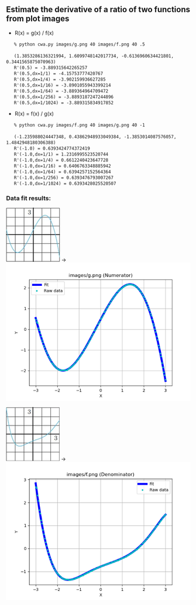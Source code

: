 ## Estimate the derivative of a ratio of two functions from plot images

* R(x) = g(x) / f(x)
```
   % python cwa.py images/g.png 40 images/f.png 40 .5

   (1.3853286136321994, 1.6099748142017734, -0.6136960634421801, 0.3441565875070963)
   R'(0.5) = -3.889315642265257
   R'(0.5,dx=1/1) = -4.15753777420767
   R'(0.5,dx=1/4) = -3.902159936627285
   R'(0.5,dx=1/16) = -3.8901055943399214
   R'(0.5,dx=1/64) = -3.889364964709472
   R'(0.5,dx=1/256) = -3.8893187247244896
   R'(0.5,dx=1/1024) = -3.889315834917852
```


* R(x) = f(x) / g(x)
```
   % python cwa.py images/f.png 40 images/g.png 40 -1

   (-1.235988024447348, 0.43862948933049384, -1.3853014087576057, 1.4842948180306388)
   R'(-1.0) = 0.6393424774372419
   R'(-1.0,dx=1/1) = 1.2316995523520744
   R'(-1.0,dx=1/4) = 0.6612240423647728
   R'(-1.0,dx=1/16) = 0.6406763348885942
   R'(-1.0,dx=1/64) = 0.6394257152564364
   R'(-1.0,dx=1/256) = 0.6393476793007267
   R'(-1.0,dx=1/1024) = 0.6393428025520507
```

### Data fit results:

![](https://github.com/drbitboy/calculus_cwa/blob/master/images/g.png?raw=true)
→![](https://github.com/drbitboy/calculus_cwa/blob/master/images/g_fit.png?raw=true)

![](https://github.com/drbitboy/calculus_cwa/blob/master/images/f.png?raw=true)
→![](https://github.com/drbitboy/calculus_cwa/blob/master/images/f_fit.png?raw=true)
